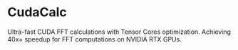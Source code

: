 # CudaCalc
Ultra-fast CUDA FFT calculations with Tensor Cores optimization. Achieving 40x+ speedup for FFT computations on NVIDIA RTX GPUs.
